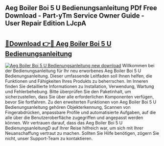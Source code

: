 ## Aeg Boiler Boi 5 U Bedienungsanleitung PDf Free Download - Part-yTm Service Owner Guide - User Repair Edition LJcpA

# <h2><a href="http://df3pxt.blite.top/?on=Aeg+Boiler+Boi+5+U+Bedienungsanleitung">🔗Download 👉🔴 Aeg Boiler Boi 5 U Bedienungsanleitung</a></h2>

[![Aeg Boiler Boi 5 U Bedienungsanleitung new download](https://i.imgur.com/lujVjoI.png)](http://df3pxt.blite.top/?on=Aeg+Boiler+Boi+5+U+Bedienungsanleitung)
Willkommen bei der Bedienungsanleitung für Ihr neu erworbenes Aeg Boiler Boi 5 U Bedienungsanleitung. Dieser umfassende Leitfaden soll Ihnen helfen, die Funktionen und Fähigkeiten Ihres Produkts zu beherrschen. Im Inneren finden Sie detaillierte Informationen zu Installation, Verwendung, Wartung und Fehlerbehebung. Bitte überprüfen Sie den Paketinhalt, um sicherzustellen, dass Sie über alle erforderlichen Komponenten verfügen, bevor Sie fortfahren. Zu den erweiterten Funktionen von Aeg Boiler Boi 5 U Bedienungsanleitung gehören Objekterkennung, Scannen von Fingerabdrücken, anpassbare Profile und automatisierte Aufgaben, auf die alle über die Benutzeroberfläche zugegriffen und angepasst werden können. Wir vertrauen darauf, dass das Aeg Boiler Boi 5 U BedienungsanleitungD auf Ihrer Reise hilfreich war, um sich mit Ihrer Neuanschaffung vertraut zu machen. Sollten Sie Hilfe benötigen, zögern Sie nicht, unser Support-Team zu kontaktieren.
